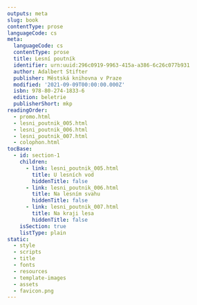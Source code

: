```yaml
---
outputs: meta
slug: book
contentType: prose
languageCode: cs
meta:
  languageCode: cs
  contentType: prose
  title: Lesní poutník
  identifier: urn:uuid:296c0919-9963-415a-a386-6c26c077b931
  author: Adalbert Stifter
  publisher: Městská knihovna v Praze
  modified: '2021-09-09T00:00:00.000Z'
  isbn: 978-80-274-1833-6
  edition: beletrie
  publisherShort: mkp
readingOrder:
  - promo.html
  - lesni_poutnik_005.html
  - lesni_poutnik_006.html
  - lesni_poutnik_007.html
  - colophon.html
tocBase:
  - id: section-1
    children:
      - link: lesni_poutnik_005.html
        title: U lesních vod
        hiddenTitle: false
      - link: lesni_poutnik_006.html
        title: Na lesním svahu
        hiddenTitle: false
      - link: lesni_poutnik_007.html
        title: Na kraji lesa
        hiddenTitle: false
    isSection: true
    listType: plain
static:
  - style
  - scripts
  - title
  - fonts
  - resources
  - template-images
  - assets
  - favicon.png
---
```

